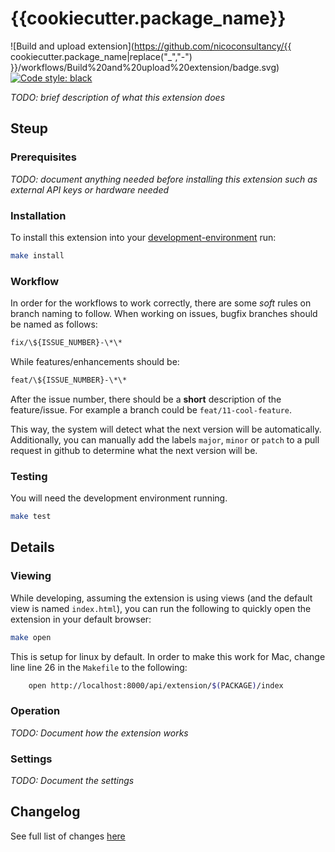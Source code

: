 # {{cookiecutter.package_name}}

![Build and upload extension](https://github.com/nicoconsultancy/{{ cookiecutter.package_name|replace("_","-") }}/workflows/Build%20and%20upload%20extension/badge.svg)
[![Code style: black](https://img.shields.io/badge/code%20style-black-000000.svg)](https://github.com/psf/black)


*TODO: brief description of what this extension does*

## Steup

### Prerequisites

*TODO: document anything needed before installing this extension such as external API keys or hardware needed*

### Installation

To install this extension into your [development-environment](https://github.com/nicoconsultancy/imm-development-environment) run:

```bash
make install
```

### Workflow

In order for the workflows to work correctly, there are some *soft* rules on branch naming to follow. When working on issues, bugfix branches should be named as follows:
```bash
fix/\${ISSUE_NUMBER}-\*\*
```

While features/enhancements should be:
```bash
feat/\${ISSUE_NUMBER}-\*\*
```

After the issue number, there should be a **short** description of the feature/issue. For example a branch could be `feat/11-cool-feature`. 

This way, the system will detect what the next version will be automatically. Additionally, you can manually add the labels `major`, `minor` or `patch` to a pull request in github to determine what the next version will be.

### Testing

You will need the development environment running.

```bash
make test
```

## Details

### Viewing

While developing, assuming the extension is using views (and the default view is named `index.html`), you can run the following to quickly open the extension in your default browser:

```bash
make open
```

This is setup for linux by default. In order to make this work for Mac, change line line 26 in the `Makefile` to the following:

```bash
    open http://localhost:8000/api/extension/$(PACKAGE)/index
```

### Operation

*TODO: Document how the extension works*

### Settings 

*TODO: Document the settings*

## Changelog

See full list of changes [here](./CHANGELOG.md)